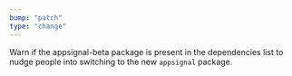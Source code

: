 ```yaml
---
bump: "patch"
type: "change"
---
```


Warn if the appsignal-beta package is present in the dependencies list to nudge people into switching to the new `appsignal` package.
